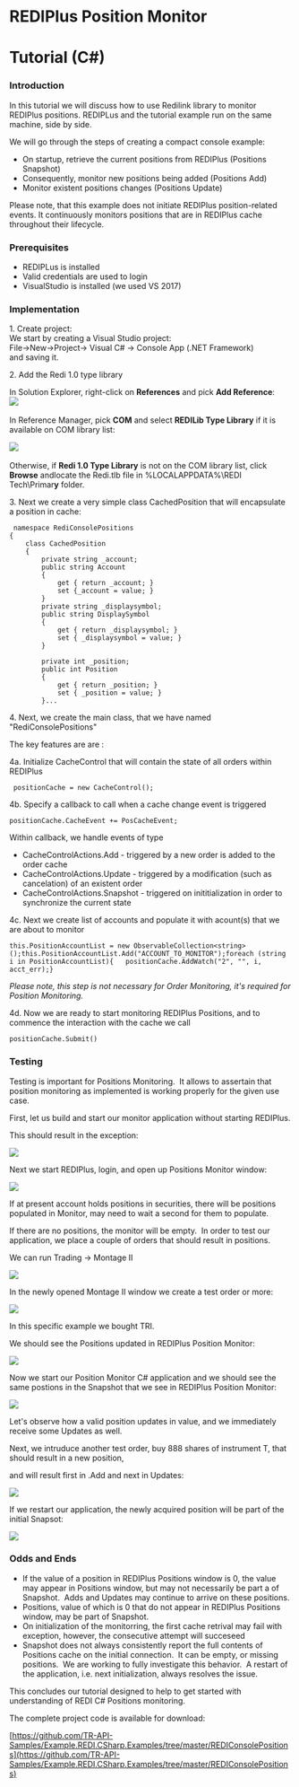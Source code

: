 # REDIPlus Position Monitor
# Tutorial (C#)

### Introduction

In this tutorial we will discuss how to use Redilink library to monitor REDIPlus positions. REDIPLus and the tutorial example run on the same machine, side by side.

We will go through the steps of creating a compact console example:

*   On startup, retrieve the current positions from REDIPlus (Positions Snapshot)
*   Consequently, monitor new positions being added (Positions Add)
*   Monitor existent positions changes (Positions Update)

Please note, that this example does not initiate REDIPlus position-related events. It continuously monitors positions that are in REDIPlus cache throughout their lifecycle.

### Prerequisites

*   REDIPLus is installed
*   Valid credentials are used to login
*   VisualStudio is installed (we used VS 2017)

### Implementation

1\. Create project:  
We start by creating a Visual Studio project:  
File->New->Project-> Visual C# -> Console App (.NET Framework)  
and saving it.

2\. Add the Redi 1.0 type library

In Solution Explorer, right-click on **References** and pick **Add Reference**:  
![](https://github.com/TR-API-Samples/Example.REDI.CSharp.Examples/blob/master/REDIConsolePositions/AddReference.gif) 

In Reference Manager, pick **COM** and select **REDILib Type Library** if it is available on COM library list:

![](https://github.com/TR-API-Samples/Example.REDI.CSharp.Examples/blob/master/REDIConsolePositions/PickRediTlb.gif) 

Otherwise, if **Redi 1.0 Type Library** is not on the COM library list, click **Browse** andlocate the Redi.tlb file in %LOCALAPPDATA%\REDI Tech\Primar**y** folder.

3\. Next we create a very simple class CachedPosition that will encapsulate a position in cache:

     
     namespace RediConsolePositions
    {
        class CachedPosition
        {
            private string _account;
            public string Account
            {
                get { return _account; }
                set {_account = value; }
            }
            private string _displaysymbol;
            public string DisplaySymbol
            {
                get { return _displaysymbol; }
                set { _displaysymbol = value; }
            }

            private int _position;
            public int Position
            {
                get { return _position; }
                set { _position = value; }
            }...

4\. Next, we create the main class, that we have named "RediConsolePositions"

The key features are are :  

4a. Initialize CacheControl that will contain the state of all orders within REDIPlus

     positionCache = new CacheControl();

4b. Specify a callback to call when a cache change event is triggered

    positionCache.CacheEvent += PosCacheEvent;

Within callback, we handle events of type

*   CacheControlActions.Add - triggered by a new order is added to the order cache
*   CacheControlActions.Update - triggered by a modification (such as cancelation) of an existent order
*   CacheControlActions.Snapshot - triggered on inititialization in order to synchronize the current state

4c. Next we create list of accounts and populate it with acount(s) that we are about to monitor

    this.PositionAccountList = new ObservableCollection<string>();this.PositionAccountList.Add("ACCOUNT_TO_MONITOR");foreach (string i in PositionAccountList){   positionCache.AddWatch("2", "", i, acct_err);}

_Please note, this step is not necessary for Order Monitoring, it's required for Position Monitoring._

4d. Now we are ready to start monitoring REDIPlus Positions, and to commence the interaction with the cache we call

    positionCache.Submit()

### Testing

Testing is important for Positions Monitoring.  It allows to assertain that position monitoring as implemented is working properly for the given use case.

First, let us build and start our monitor application without starting REDIPlus.

This should result in the exception:

![](https://github.com/TR-API-Samples/Example.REDI.CSharp.Examples/blob/master/REDIConsolePositions/IsREDIRunningPositions.gif)

Next we start REDIPlus, login, and open up Positions Monitor window:

![](https://github.com/TR-API-Samples/Example.REDI.CSharp.Examples/blob/master/REDIConsolePositions/REDIOpenPositionMonitor.gif)

If at present account holds positions in securities, there will be positions populated in Monitor, may need to wait a second for them to populate.

If there are no positions, the monitor will be empty.  In order to test our application, we place a couple of orders that should result in positions.

We can run Trading -> Montage II

![](https://github.com/TR-API-Samples/Example.REDI.CSharp.Examples/blob/master/REDIConsolePositions/REDIMontage2.gif)

In the newly opened Montage II window we create a test order or more:

![](https://github.com/TR-API-Samples/Example.REDI.CSharp.Examples/blob/master/REDIConsolePositions/REDIBuyTRI.gif)

In this specific example we bought TRI.

We should see the Positions updated in REDIPlus Position Monitor:

![](https://github.com/TR-API-Samples/Example.REDI.CSharp.Examples/blob/master/REDIConsolePositions/REDIPlusPositions1.gif)

Now we start our Position Monitor C# application and we should see the same postions in the Snapshot that we see in REDIPlus Position Monitor:

![](https://github.com/TR-API-Samples/Example.REDI.CSharp.Examples/blob/master/REDIConsolePositions/REDIPositionsSnapshot.gif)

Let's observe how a valid position updates in value, and we immediately receive some Updates as well.

Next, we intruduce another test order, buy 888 shares of instrument T, that should result in a new position,

and will result first in .Add and next in Updates:

![](https://github.com/TR-API-Samples/Example.REDI.CSharp.Examples/blob/master/REDIConsolePositions/REDIPositionBuyT.gif)

If we restart our application, the newly acquired position will be part of the initial Snapsot:

![](https://github.com/TR-API-Samples/Example.REDI.CSharp.Examples/blob/master/REDIConsolePositions/REDIPositionsSnapshotUpdated.gif)

### Odds and Ends

*   If the value of a position in REDIPlus Positions window is 0, the value may appear in Positions window, but may not necessarily be part a of Snapshot.  Adds and Updates may continue to arrive on these positions.
*   Positions, value of which is 0 that do not appear in REDIPlus Positions window, may be part of Snapshot.
*   On initialization of the monitorring, the first cache retrival may fail with exception, however, the consecutive attempt will succeseed
*   Snapshot does not always consistently report the full contents of Positions cache on the initial connection.  It can be empty, or missing positions.  We are working to fully investigate this behavior.  A restart of the application, i.e. next initialization, always resolves the issue.

This concludes our tutorial designed to help to get started with understanding of REDI C# Positions monitoring.

The complete project code is available for download:

[https://github.com/TR-API-Samples/Example.REDI.CSharp.Examples/tree/master/REDIConsolePositions](https://github.com/TR-API-Samples/Example.REDI.CSharp.Examples/tree/master/REDIConsolePositions)
